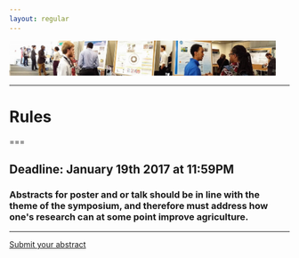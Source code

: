 ```yaml
---
layout: regular
---
```



<img src="/posterview.jpg" style="max-width:95%"/> 

<hr style="clear: both;" />

# Rules
===

## **Deadline: January 19th 2017 at 11:59PM**

### Abstracts for poster and or talk should be in line with the theme of the symposium, and therefore must address how one's research can at some point improve agriculture. 

<hr style="clear: both;" />

<p><a href="https://docs.google.com/forms/d/1DoqelMaDb3G1-tG3Tqr9EpXLK9OzPJ8J4OuMiPRZNrg/" target="_blank" class="btn btn-primary btn-xl page-scroll">Submit your abstract</a></p>
